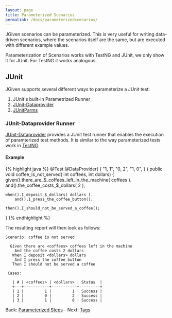 ```yaml
---
layout: page
title: Parameterized Scenarios
permalink: /docs/parameterizedscenarios/
---
```


JGiven scenarios can be parameterized. This is very useful for writing data-driven scenarios, where the scenarios itself are the same, but are executed with different example values.

Parameterization of Scenarios works with TestNG and JUnit, we only show it for JUnit. For TestNG it works analogous.

## JUnit

JGiven supports several different ways to parameterize a JUnit test:

1. JUnit's built-in Parametrized Runner
1. [JUnit-Dataprovider](https://github.com/TNG/junit-dataprovider)
1. [JUnitParms](https://code.google.com/p/junitparams/)

### JUnit-Dataprovider Runner

[JUnit-Dataprovider](https://github.com/TNG/junit-dataprovider) provides a JUnit test runner that enables the execution of paramterized test methods. It is similar to the way parameterized tests work in [TestNG](http://testng.org).

#### Example

{% highlight java %}
@Test
@DataProvider( {
    "1, 1",
    "0, 2",
    "1, 0",
} )
public void coffee_is_not_served( int coffees, int dollars) {
    given().there_are_$_coffees_left_in_the_machine( coffees ).
        and().the_coffee_costs_$_dollars( 2 );

    when().I_deposit_$_dollars( dollars ).
        and().I_press_the_coffee_button();

    then().I_should_not_be_served_a_coffee();
}
{% endhighlight %}

The resulting report will then look as follows:

```
Scenario: coffee is not served

  Given there are <coffees> coffees left in the machine
    And the coffee costs 2 dollars
   When I deposit <dollars> dollars
    And I press the coffee button
   Then I should not be served a coffee

 Cases:

   | # | <coffees> | <dollars> | Status  |
   +---+-----------+-----------+---------+
   | 1 |         1 |         1 | Success |
   | 2 |         0 |         2 | Success |
   | 3 |         1 |         0 | Success |
```

Back: [Parameterized Steps]({{site.baseurl}}/docs/parameterizedsteps/) - Next: [Tags]({{site.baseurl}}/docs/tags/)
